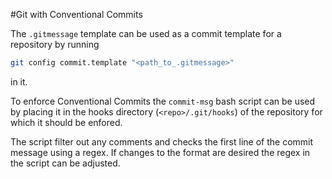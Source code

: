 #Git with Conventional Commits

The `.gitmessage` template can be used as a commit template for a repository by running
```bash
git config commit.template "<path_to_.gitmessage>"
```
in it.

To enforce Conventional Commits the `commit-msg` bash script can be used by placing it in the hooks directory (`<repo>/.git/hooks`) of the repository for which it should be enfored.

The script filter out any comments and checks the first line of the commit message using a regex. If changes to the format are desired the regex in the script can be adjusted.